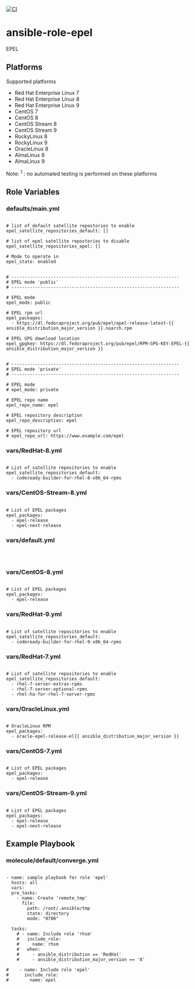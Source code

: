 [![CI](https://github.com/de-it-krachten/ansible-role-epel/workflows/CI/badge.svg?event=push)](https://github.com/de-it-krachten/ansible-role-epel/actions?query=workflow%3ACI)


# ansible-role-epel

EPEL 


## Platforms

Supported platforms

- Red Hat Enterprise Linux 7
- Red Hat Enterprise Linux 8
- Red Hat Enterprise Linux 9
- CentOS 7
- CentOS 8
- CentOS Stream 8
- CentOS Stream 9
- RockyLinux 8
- RockyLinux 9
- OracleLinux 8
- AlmaLinux 8
- AlmaLinux 9

Note:
<sup>1</sup> : no automated testing is performed on these platforms

## Role Variables
### defaults/main.yml
<pre><code>
# list of default satellite repostories to enable
epel_satellite_repositories_default: []

# list of epel satellite repostories to disable
epel_satellite_repositories_epel: []

# Mode to operate in
epel_state: enabled


# ----------------------------------------------------------------
# EPEL mode 'public'
# ----------------------------------------------------------------

# EPEL mode 
epel_mode: public

# EPEL rpm url
epel_packages:
  - https://dl.fedoraproject.org/pub/epel/epel-release-latest-{{ ansible_distribution_major_version }}.noarch.rpm

# EPEL GPG download location
epel_gpgkey: https://dl.fedoraproject.org/pub/epel/RPM-GPG-KEY-EPEL-{{ ansible_distribution_major_version }}


# ----------------------------------------------------------------
# EPEL mode 'private'
# ----------------------------------------------------------------

# EPEL mode 
# epel_mode: private

# EPEL repo name
epel_repo_name: epel

# EPEL repository description
epel_repo_description: epel

# EPEL repository url
# epel_repo_url: https://www.example.com/epel
</pre></code>

### vars/RedHat-8.yml
<pre><code>
# List of satellite repositories to enable
epel_satellite_repositories_default:
  - codeready-builder-for-rhel-8-x86_64-rpms
</pre></code>

### vars/CentOS-Stream-8.yml
<pre><code>
# List of EPEL packages
epel_packages:
  - epel-release
  - epel-next-release
</pre></code>

### vars/default.yml
<pre><code>

</pre></code>

### vars/CentOS-8.yml
<pre><code>
# List of EPEL packages
epel_packages:
  - epel-release
</pre></code>

### vars/RedHat-9.yml
<pre><code>
# List of satellite repositories to enable
epel_satellite_repositories_default:
  - codeready-builder-for-rhel-9-x86_64-rpms
</pre></code>

### vars/RedHat-7.yml
<pre><code>
# List of satellite repositories to enable
epel_satellite_repositories_default:
  - rhel-7-server-extras-rpms
  - rhel-7-server-optional-rpms
  - rhel-ha-for-rhel-7-server-rpms
</pre></code>

### vars/OracleLinux.yml
<pre><code>
# OracleLinux RPM
epel_packages:
  - oracle-epel-release-el{{ ansible_distribution_major_version }}
</pre></code>

### vars/CentOS-7.yml
<pre><code>
# List of EPEL packages
epel_packages:
  - epel-release
</pre></code>

### vars/CentOS-Stream-9.yml
<pre><code>
# List of EPEL packages
epel_packages:
  - epel-release
  - epel-next-release
</pre></code>



## Example Playbook
### molecule/default/converge.yml
<pre><code>
- name: sample playbook for role 'epel'
  hosts: all
  vars:
  pre_tasks:
    - name: Create 'remote_tmp'
      file:
        path: /root/.ansible/tmp
        state: directory
        mode: "0700"

  tasks:
    # - name: Include role 'rhsm'
    #   include_role:
    #     name: rhsm
    #   when:
    #     - ansible_distribution == 'RedHat'
    #     - ansible_distribution_major_version == '8'

#    - name: Include role 'epel'
#      include_role:
#        name: epel
</pre></code>
